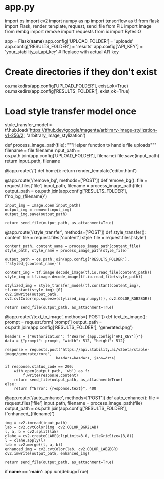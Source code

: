 # app.py
import os
import cv2
import numpy as np
import tensorflow as tf
from flask import Flask, render_template, request, send_file
from PIL import Image
from rembg import remove
import requests
from io import BytesIO

app = Flask(__name__)
app.config['UPLOAD_FOLDER'] = 'uploads'
app.config['RESULTS_FOLDER'] = 'results'
app.config['API_KEY'] = 'your_stability_ai_api_key'  # Replace with actual API key

# Create directories if they don't exist
os.makedirs(app.config['UPLOAD_FOLDER'], exist_ok=True)
os.makedirs(app.config['RESULTS_FOLDER'], exist_ok=True)

# Load style transfer model once
style_transfer_model = tf.hub.load('https://tfhub.dev/google/magenta/arbitrary-image-stylization-v1-256/2', 
                                  'arbitrary_image_stylization')

def process_image_path(file):
    """Helper function to handle file uploads"""
    filename = file.filename
    input_path = os.path.join(app.config['UPLOAD_FOLDER'], filename)
    file.save(input_path)
    return input_path, filename

@app.route('/')
def home():
    return render_template('editor.html')

@app.route('/remove_bg', methods=['POST'])
def remove_bg():
    file = request.files['file']
    input_path, filename = process_image_path(file)
    output_path = os.path.join(app.config['RESULTS_FOLDER'], f'no_bg_{filename}')
    
    input_img = Image.open(input_path)
    output_img = remove(input_img)
    output_img.save(output_path)
    
    return send_file(output_path, as_attachment=True)

@app.route('/style_transfer', methods=['POST'])
def style_transfer():
    content_file = request.files['content']
    style_file = request.files['style']
    
    content_path, content_name = process_image_path(content_file)
    style_path, style_name = process_image_path(style_file)
    
    output_path = os.path.join(app.config['RESULTS_FOLDER'], f'styled_{content_name}')

    content_img = tf.image.decode_image(tf.io.read_file(content_path))
    style_img = tf.image.decode_image(tf.io.read_file(style_path))
    
    stylized_img = style_transfer_model(tf.constant(content_img), tf.constant(style_img))[0]
    cv2.imwrite(output_path, cv2.cvtColor(np.squeeze(stylized_img.numpy()), cv2.COLOR_RGB2BGR))
    
    return send_file(output_path, as_attachment=True)

@app.route('/text_to_image', methods=['POST'])
def text_to_image():
    prompt = request.form['prompt']
    output_path = os.path.join(app.config['RESULTS_FOLDER'], 'generated.png')
    
    headers = {"Authorization": f"Bearer {app.config['API_KEY']}"}
    data = {"prompt": prompt, "width": 512, "height": 512}
    
    response = requests.post("https://api.stability.ai/v2beta/stable-image/generate/core",
                           headers=headers, json=data)
    
    if response.status_code == 200:
        with open(output_path, 'wb') as f:
            f.write(response.content)
        return send_file(output_path, as_attachment=True)
    else:
        return f"Error: {response.text}", 400

@app.route('/auto_enhance', methods=['POST'])
def auto_enhance():
    file = request.files['file']
    input_path, filename = process_image_path(file)
    output_path = os.path.join(app.config['RESULTS_FOLDER'], f'enhanced_{filename}')
    
    img = cv2.imread(input_path)
    lab = cv2.cvtColor(img, cv2.COLOR_BGR2LAB)
    l, a, b = cv2.split(lab)
    clahe = cv2.createCLAHE(clipLimit=3.0, tileGridSize=(8,8))
    l = clahe.apply(l)
    lab = cv2.merge((l, a, b))
    enhanced_img = cv2.cvtColor(lab, cv2.COLOR_LAB2BGR)
    cv2.imwrite(output_path, enhanced_img)
    
    return send_file(output_path, as_attachment=True)

if __name__ == '__main__':
    app.run(debug=True)